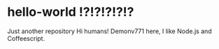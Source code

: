 # hello-world !?!?!?!?!?
Just another  repository
Hi humans!
Demonv771 here, I like Node.js and Coffeescript.
